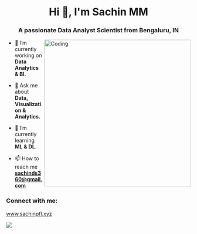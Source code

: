 <h1 align="center">Hi 👋,         I'm Sachin MM</h1>
<h3 align="center">A passionate Data Analyst Scientist from Bengaluru, IN</h3>
<img align="right" alt="Coding" width="400" src="https://cdn.dribbble.com/users/1162077/screenshots/3848914/programmer.gif">


- 🔭 I’m currently working on **Data Analytics & BI.**
- 💬 Ask me about **Data, Visualization & Analytics.**

- 🌱 I’m currently learning **ML & DL.**

- 📫 How to reach me **sachinds360@gmail.com**

<h3 align="left">Connect with me:</h3>
<p align="left">

<a href="https://www.sachinpfl.xyz/" target="blank">www.sachinpfl.xyz</a>
<p><img align="center" src="https://github-readme-streak-stats.herokuapp.com/?user=Sachinsatya&&theme=tokyonight"  /></p>



